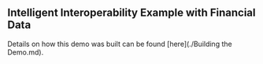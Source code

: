 ## Intelligent Interoperability Example with Financial Data

Details on how this demo was built can be found [here](./Building the Demo.md).



